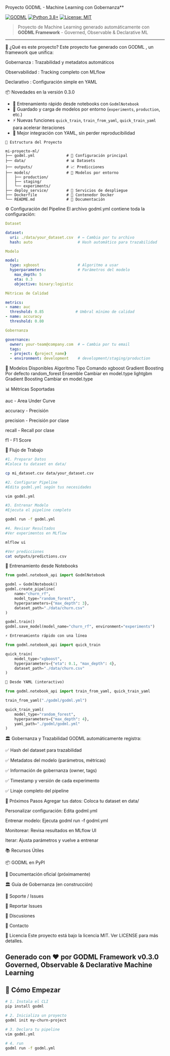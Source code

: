 Proyecto GODML - Machine Learning con Gobernanza**

[![GODML](https://img.shields.io/badge/Powered%20by-GODML-blue.svg)](https://pypi.org/project/godml/)
[![Python 3.8+](https://img.shields.io/badge/python-3.8+-blue.svg)](https://www.python.org/downloads/)
[![License: MIT](https://img.shields.io/badge/License-MIT-yellow.svg)](https://opensource.org/licenses/MIT)

> Proyecto de Machine Learning generado automáticamente con **GODML Framework** - Governed, Observable & Declarative ML

---
            
🎯 ¿Qué es este proyecto?
Este proyecto fue generado con GODML , un framework que unifica:

Gobernanza : Trazabilidad y metadatos automáticos

Observabilidad : Tracking completo con MLflow

Declarativo : Configuración simple en YAML


📦 Novedades en la versión 0.3.0

- 🧪 Entrenamiento rápido desde notebooks con `GodmlNotebook`
- 💾 Guardado y carga de modelos por entorno (`experiments`, `production`, etc.)
- ⚡ Nuevas funciones `quick_train`, `train_from_yaml`, `quick_train_yaml` para acelerar iteraciones
- 📄 Mejor integración con YAML, sin perder reproducibilidad

```text
📁 Estructura del Proyecto
                
mi-proyecto-ml/
├── godml.yml              # 🎯 Configuración principal
├── data/                  # 📊 Datasets
├── outputs/               # 📈 Predicciones
├── models/                # 🤖 Modelos por entorno
│   ├── production/
│   ├── staging/
│   └── experiments/
├── deploy_service/        # 🚀 Servicios de despliegue
├── Dockerfile             # 🐳 Contenedor Docker
└── README.md              # 📖 Documentación
```

⚙️ Configuración del Pipeline
El archivo godml.yml contiene toda la configuración:
```yaml title="godml.yml (mínimo viable)"
Dataset

dataset:
  uri: ./data/your_dataset.csv  # ← Cambia por tu archivo
  hash: auto                    # Hash automático para trazabilidad

Modelo

model:
  type: xgboost                 # Algoritmo a usar
  hyperparameters:              # Parámetros del modelo
    max_depth: 5
    eta: 0.3
    objective: binary:logistic

Métricas de Calidad

metrics:
- name: auc
  threshold: 0.85              # Umbral mínimo de calidad
- name: accuracy
  threshold: 0.80

Gobernanza

governance:
  owner: your-team@company.com  # ← Cambia por tu email
  tags:
  - project: {project_name}
  - environment: development    # development/staging/production
```
🔧 Modelos Disponibles
Algoritmo	Tipo	Comando
xgboost	Gradient Boosting	Por defecto
random_forest	Ensemble	Cambiar en model.type
lightgbm	Gradient Boosting	Cambiar en model.type

📊 Métricas Soportadas

auc - Area Under Curve

accuracy - Precisión

precision - Precisión por clase

recall - Recall por clase

f1 - F1 Score

🎯 Flujo de Trabajo

```bash
#1. Preparar Datos
#Coloca tu dataset en data/

cp mi_dataset.csv data/your_dataset.csv

#2. Configurar Pipeline
#Edita godml.yml según tus necesidades

vim godml.yml

#3. Entrenar Modelo
#Ejecuta el pipeline completo

godml run -f godml.yml

#4. Revisar Resultados
#Ver experimentos en MLflow

mlflow ui

#Ver predicciones
cat outputs/predictions.csv
```

🧪 Entrenamiento desde Notebooks

```python
from godml.notebook_api import GodmlNotebook

godml = GodmlNotebook()
godml.create_pipeline(
    name="churn_rf",
    model_type="random_forest",
    hyperparameters={"max_depth": 3},
    dataset_path="./data/churn.csv"
)

godml.train()
godml.save_model(model_name="churn_rf", environment="experiments")

⚡ Entrenamiento rápido con una línea

from godml.notebook_api import quick_train

quick_train(
    model_type="xgboost",
    hyperparameters={"eta": 0.1, "max_depth": 4},
    dataset_path="./data/churn.csv"
)

🔁 Desde YAML (interactivo)

from godml.notebook_api import train_from_yaml, quick_train_yaml

train_from_yaml("./godml/godml.yml")

quick_train_yaml(
    model_type="random_forest",
    hyperparameters={"max_depth": 4},
    yaml_path="./godml/godml.yml"
)
```

🏛️ Gobernanza y Trazabilidad
GODML automáticamente registra:

✅ Hash del dataset para trazabilidad

✅ Metadatos del modelo (parámetros, métricas)

✅ Información de gobernanza (owner, tags)

✅ Timestamp y versión de cada experimento

✅ Linaje completo del pipeline

🚀 Próximos Pasos
Agregar tus datos: Coloca tu dataset en data/

Personalizar configuración: Edita godml.yml

Entrenar modelo: Ejecuta godml run -f godml.yml

Monitorear: Revisa resultados en MLflow UI

Iterar: Ajusta parámetros y vuelve a entrenar

📚 Recursos Útiles

📦 GODML en PyPI

📖 Documentación oficial (próximamente)

🏛️ Guía de Gobernanza (en construcción)

💬 Soporte / Issues

🐛 Reportar Issues

💬 Discusiones

📧 Contacto

📄 Licencia
Este proyecto está bajo la licencia MIT. Ver LICENSE para más detalles.

Generado con ❤️ por GODML Framework v0.3.0
Governed, Observable & Declarative Machine Learning
---

## 🚀 Cómo Empezar

```bash
# 1. Instala el CLI
pip install godml

# 2. Inicializa un proyecto
godml init my-churn-project

# 3. Declara tu pipeline
vim godml.yml

# 4. run
godml run -f godml.yml
```